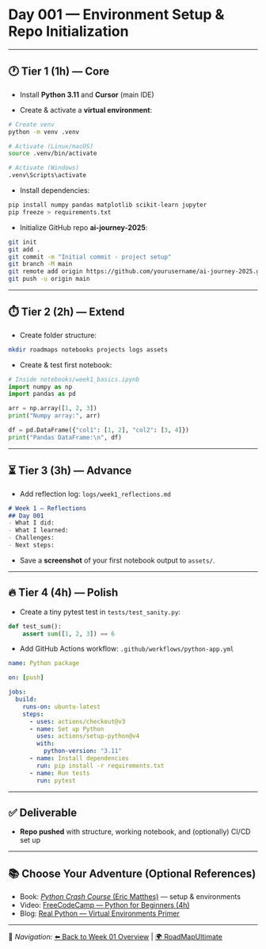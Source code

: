 # Day 001 — Environment Setup & Repo Initialization  

---

## 🕐 Tier 1 (1h) — Core  

- Install **Python 3.11** and **Cursor** (main IDE)  

- Create & activate a **virtual environment**:  

```bash
# Create venv
python -m venv .venv  

# Activate (Linux/macOS)
source .venv/bin/activate  

# Activate (Windows)
.venv\Scripts\activate
```  

- Install dependencies:  

```bash
pip install numpy pandas matplotlib scikit-learn jupyter
pip freeze > requirements.txt
```  

- Initialize GitHub repo **ai-journey-2025**:  

```bash
git init
git add .
git commit -m "Initial commit - project setup"
git branch -M main
git remote add origin https://github.com/yourusername/ai-journey-2025.git
git push -u origin main
```  

---

## ⏱️ Tier 2 (2h) — Extend  

- Create folder structure:  

```bash
mkdir roadmaps notebooks projects logs assets
```  

- Create & test first notebook:  

```python
# Inside notebooks/week1_basics.ipynb
import numpy as np
import pandas as pd

arr = np.array([1, 2, 3])
print("Numpy array:", arr)

df = pd.DataFrame({"col1": [1, 2], "col2": [3, 4]})
print("Pandas DataFrame:\n", df)
```

---

## ⏳ Tier 3 (3h) — Advance  

- Add reflection log: `logs/week1_reflections.md`  

```markdown
# Week 1 — Reflections
## Day 001
- What I did:
- What I learned:
- Challenges:
- Next steps:
```  

- Save a **screenshot** of your first notebook output to `assets/`.  

---

## 🔥 Tier 4 (4h) — Polish  

- Create a tiny pytest test in `tests/test_sanity.py`:  

```python
def test_sum():
    assert sum([1, 2, 3]) == 6
```  

- Add GitHub Actions workflow: `.github/workflows/python-app.yml`  

```yaml
name: Python package

on: [push]

jobs:
  build:
    runs-on: ubuntu-latest
    steps:
      - uses: actions/checkout@v3
      - name: Set up Python
        uses: actions/setup-python@v4
        with:
          python-version: "3.11"
      - name: Install dependencies
        run: pip install -r requirements.txt
      - name: Run tests
        run: pytest
```  

---

## ✅ Deliverable  
- **Repo pushed** with structure, working notebook, and (optionally) CI/CD set up  

---

## 📚 Choose Your Adventure (Optional References)  
- Book: [*Python Crash Course* (Eric Matthes)](https://nostarch.com/pythoncrashcourse2e) — setup & environments  
- Video: [FreeCodeCamp — Python for Beginners (4h)](https://www.youtube.com/watch?v=rfscVS0vtbw)  
- Blog: [Real Python — Virtual Environments Primer](https://realpython.com/python-virtual-environments-a-primer/)  

---

🔗 *Navigation:* [⬅️ Back to Week 01 Overview](./README.md) | [🌍 RoadMapUltimate](../../RoadMapUltimate.md)  
